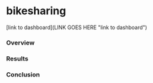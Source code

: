 # bikesharing

[link to dashboard](LINK GOES HERE "link to dashboard")

### Overview


### Results


### Conclusion


